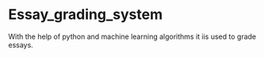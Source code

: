 # Essay_grading_system
With the help of python and machine learning algorithms it iis used to grade essays.
